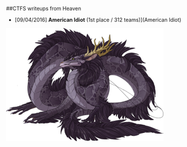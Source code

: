 ##CTFS writeups from Heaven
* [09/04/2016] **American Idiot** (1st place / 312 teams)](American Idiot)

![logo](logo.png)
